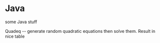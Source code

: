 # Java
some Java stuff

Quadeq -- generate random quadratic equations then solve them. Result in nice table
